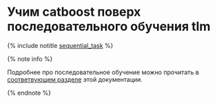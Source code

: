 # Учим catboost поверх последовательного обучения tlm

{% include notitle [sequential_task](../_includes/demonstration/sequential_task.md) %}


{% note info %}

Подробнее про последовательное обучение можно прочитать в [соответвующем разделе](../composite_actions/sequential_train.md) этой документации.

{% endnote %}